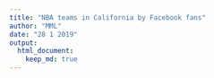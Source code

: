 ```yaml
---
title: "NBA teams in California by Facebook fans"
author: "MML"
date: "28 1 2019"
output: 
  html_document:
    keep_md: true
---
```






<!--html_preserve--><div id="htmlwidget-535913dc2902084bffee" style="width:672px;height:480px;" class="leaflet html-widget"></div>
<script type="application/json" data-for="htmlwidget-535913dc2902084bffee">{"x":{"options":{"crs":{"crsClass":"L.CRS.EPSG3857","code":null,"proj4def":null,"projectedBounds":null,"options":{}}},"calls":[{"method":"addTiles","args":["//{s}.tile.openstreetmap.org/{z}/{x}/{y}.png",null,null,{"minZoom":0,"maxZoom":18,"tileSize":256,"subdomains":"abc","errorTileUrl":"","tms":false,"noWrap":false,"zoomOffset":0,"zoomReverse":false,"opacity":1,"zIndex":1,"detectRetina":false,"attribution":"&copy; <a href=\"http://openstreetmap.org\">OpenStreetMap<\/a> contributors, <a href=\"http://creativecommons.org/licenses/by-sa/2.0/\">CC-BY-SA<\/a>"}]},{"method":"addMarkers","args":[[34.0430175,37.7503,38.5802,34.0430175],[-118.2672541,-122.203,-121.4997,-118.2672541],{"iconUrl":{"data":"https://theundefeated.com/wp-content/uploads/2017/05/nba-logo.png","index":0},"iconWidth":20,"iconHeight":43},null,null,{"interactive":true,"draggable":false,"keyboard":true,"title":"","alt":"","zIndexOffset":0,"opacity":1,"riseOnHover":false,"riseOffset":250},["LA Lakers","Golden State Warriors","Sacramento Kings","LA Clippers"],null,null,null,null,{"interactive":false,"permanent":false,"direction":"auto","opacity":1,"offset":[0,0],"textsize":"10px","textOnly":false,"className":"","sticky":true},null]},{"method":"addCircles","args":[[34.0430175,37.7503,38.5802,34.0430175],[-118.2672541,-122.203,-121.4997,-118.2672541],[215200,113200,66100,38100],null,null,{"interactive":true,"className":"","stroke":true,"color":"#03F","weight":1,"opacity":0.5,"fill":true,"fillColor":"#03F","fillOpacity":0.2},null,null,null,{"interactive":false,"permanent":false,"direction":"auto","opacity":1,"offset":[0,0],"textsize":"10px","textOnly":false,"className":"","sticky":true},null,null]}],"limits":{"lat":[34.0430175,38.5802],"lng":[-122.203,-118.2672541]}},"evals":[],"jsHooks":[]}</script><!--/html_preserve-->
